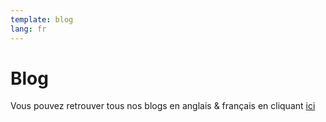 ```yaml
---
template: blog
lang: fr
---
```


# Blog

Vous pouvez retrouver tous nos blogs en anglais & français en cliquant [ici](https://peachbitcoin.com/blog)
